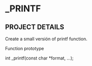  # _PRINTF

## PROJECT DETAILS

Create a small versión of printf function.

Function prototype

int _printf(const char *format, ...);
